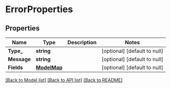 # ErrorProperties

## Properties
Name | Type | Description | Notes
------------ | ------------- | ------------- | -------------
**Type_** | **string** |  | [optional] [default to null]
**Message** | **string** |  | [optional] [default to null]
**Fields** | [**ModelMap**](interface{}.md) |  | [optional] [default to null]

[[Back to Model list]](../README.md#documentation-for-models) [[Back to API list]](../README.md#documentation-for-api-endpoints) [[Back to README]](../README.md)

